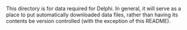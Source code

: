 This directory is for data required for Delphi. In general, it will serve as a
place to put automatically downloaded data files, rather than having its
contents be version controlled (with the exception of this README).
